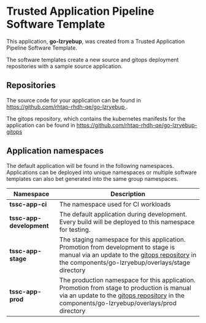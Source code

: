 # Trusted Application Pipeline Software Template

This application, **go-lzryebup**, was created from a Trusted Application Pipeline Software Template.

The software templates create a new source and gitops deployment repositories with a sample source application. 

## Repositories

The source code for your application can be found in [https://github.com/rhtap-rhdh-qe/go-lzryebup ](https://github.com/rhtap-rhdh-qe/go-lzryebup ).
 
The gitops repository, which contains the kubernetes manifests for the application can be found in 
[https://github.com/rhtap-rhdh-qe/go-lzryebup-gitops ](https://github.com/rhtap-rhdh-qe/go-lzryebup-gitops ) 

## Application namespaces 

The default application will be found in the following namespaces. Applications can be deployed into unique namespaces or multiple software templates can also bet generated into the same group namespaces.  

|  Namespace   |  Description   |  
| -------- | -------- |
| **tssc-app-ci** | The namespace used for CI workloads |
| **tssc-app-development** | The default application during development. Every build will be deployed to this namespace for testing. |
| **tssc-app-stage** | The staging namespace for this application. Promotion from development to stage is manual via an update to the [gitops repository](https://github.com/rhtap-rhdh-qe/go-lzryebup-gitops ) in the components/go-lzryebup/overlays/stage directory |
| **tssc-app-prod** | The production namespace for this application. Promotion from stage to production is manual via an update to the [gitops repository](https://github.com/rhtap-rhdh-qe/go-lzryebup-gitops ) in the components/go-lzryebup/overlays/prod directory |